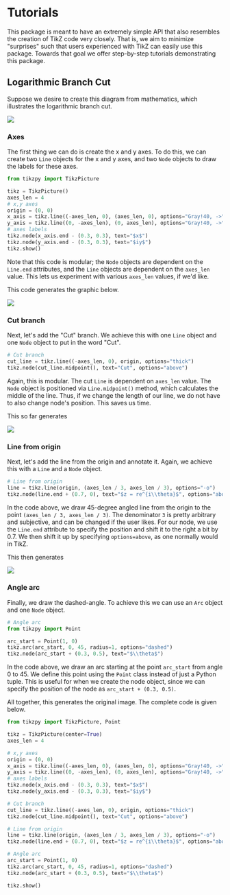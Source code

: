# Tutorials

This package is meant to have an extremely simple API that also resembles the creation of TikZ code very closely.
That is, we aim to minimize "surprises" such that users experienced with TikZ can easily use this package.
Towards that goal we offer step-by-step tutorials demonstrating this package.

## Logarithmic Branch Cut

Suppose we desire to create this diagram from mathematics, which illustrates the logarithmic branch cut.

<img src="../png/node_ex_1.png"/>


### Axes

The first thing we can do is create the x and y axes. To do this, we can create two 
`Line` objects for the x and y axes, and two `Node` objects to draw the labels for these axes.  

```python
from tikzpy import TikzPicture

tikz = TikzPicture()
axes_len = 4
# x,y axes
origin = (0, 0)
x_axis = tikz.line((-axes_len, 0), (axes_len, 0), options="Gray!40, ->")
y_axis = tikz.line((0, -axes_len), (0, axes_len), options="Gray!40, ->")
# axes labels
tikz.node(x_axis.end - (0.3, 0.3), text="$x$")
tikz.node(y_axis.end - (0.3, 0.3), text="$iy$")
tikz.show()
```

Note that this code is modular; the `Node` objects are dependent on the `Line.end` attributes, and the `Line` objects are dependent
on the `axes_len` value. This lets us experiment with various `axes_len` values, if we'd like.

This code generates the graphic below. 

<img src="../png/tutorial_imgs/log_cut_step_1.png"/>

### Cut branch

Next, let's add the "Cut" branch. We achieve this with one `Line` object and one `Node` object to put in the word "Cut".

```python
# Cut branch
cut_line = tikz.line((-axes_len, 0), origin, options="thick")
tikz.node(cut_line.midpoint(), text="Cut", options="above")
```

Again, this is modular. The cut `Line` is dependent on `axes_len` value. The `Node` object is positioned via 
`Line.midpoint()` method, which calculates the middle of the line. Thus, if we change the length of our line, we do not 
have to also change node's position. This saves us time. 

This so far generates 

<img src="../png/tutorial_imgs/log_cut_step_2.png"/>

### Line from origin

Next, let's add the line from the origin and annotate it. Again, we achieve this with a `Line` and a `Node` object. 

```python
# Line from origin
line = tikz.line(origin, (axes_len / 3, axes_len / 3), options="-o")
tikz.node(line.end + (0.7, 0), text="$z = re^{i\\theta}$", options="above")
```

In the code above, we draw 45-degree angled line from the origin to the point `(axes_len / 3, axes_len / 3)`. 
The denominator `3` is pretty arbitrary and subjective, and can be changed if the user likes. 
For our node, we use the `Line.end` attribute to specify the position and shift it to the right a bit by 0.7.
We then shift it up by specifying `options=above`, as one normally would in TikZ.

This then generates 

<img src="../png/tutorial_imgs/log_cut_step_3.png"/>

### Angle arc

Finally, we draw the dashed-angle. To achieve this we can use an `Arc` object and one `Node` object. 

```python
# Angle arc
from tikzpy import Point

arc_start = Point(1, 0)
tikz.arc(arc_start, 0, 45, radius=1, options="dashed")
tikz.node(arc_start + (0.3, 0.5), text="$\\theta$")
```

In the code above, we draw an arc starting at the point `arc_start` from angle 0 to 45. We define this point using 
the `Point` class instead of just a Python tuple. This is useful for when we create the node object, since we 
can specify the position of the node as `arc_start + (0.3, 0.5)`. 

All together, this generates the original image. The complete code is given below. 

```python
from tikzpy import TikzPicture, Point

tikz = TikzPicture(center=True)
axes_len = 4

# x,y axes
origin = (0, 0)
x_axis = tikz.line((-axes_len, 0), (axes_len, 0), options="Gray!40, ->")
y_axis = tikz.line((0, -axes_len), (0, axes_len), options="Gray!40, ->")
# axes labels
tikz.node(x_axis.end - (0.3, 0.3), text="$x$")
tikz.node(y_axis.end - (0.3, 0.3), text="$iy$")

# Cut branch
cut_line = tikz.line((-axes_len, 0), origin, options="thick")
tikz.node(cut_line.midpoint(), text="Cut", options="above")

# Line from origin
line = tikz.line(origin, (axes_len / 3, axes_len / 3), options="-o")
tikz.node(line.end + (0.7, 0), text="$z = re^{i\\theta}$", options="above")

# Angle arc
arc_start = Point(1, 0)
tikz.arc(arc_start, 0, 45, radius=1, options="dashed")
tikz.node(arc_start + (0.3, 0.5), text="$\\theta$")

tikz.show()
```


